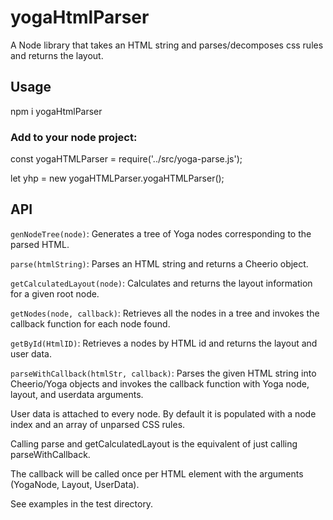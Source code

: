# yogaHtmlParser
A Node library that takes an HTML string and parses/decomposes css rules and returns the layout.

## Usage

npm i yogaHtmlParser

### Add to your node project:

const yogaHTMLParser = require('../src/yoga-parse.js');

let yhp = new yogaHTMLParser.yogaHTMLParser();

## API

`genNodeTree(node)`: Generates a tree of Yoga nodes corresponding to the parsed HTML.

`parse(htmlString)`: Parses an HTML string and returns a Cheerio object.

`getCalculatedLayout(node)`: Calculates and returns the layout information for a given root node.

`getNodes(node, callback)`: Retrieves all the nodes in a tree and invokes the callback function for each node found.

`getById(HtmlID)`: Retrieves a nodes by HTML id and returns the layout and user data.

`parseWithCallback(htmlStr, callback)`: Parses the given HTML string into Cheerio/Yoga objects and invokes the callback function with Yoga node, layout, and userdata arguments.

User data is attached to every node.  By default it is populated with a node index and an array of unparsed CSS rules.

Calling parse and getCalculatedLayout is the equivalent of just calling parseWithCallback.

The callback will be called once per HTML element with the arguments (YogaNode, Layout, UserData).

See examples in the test directory.